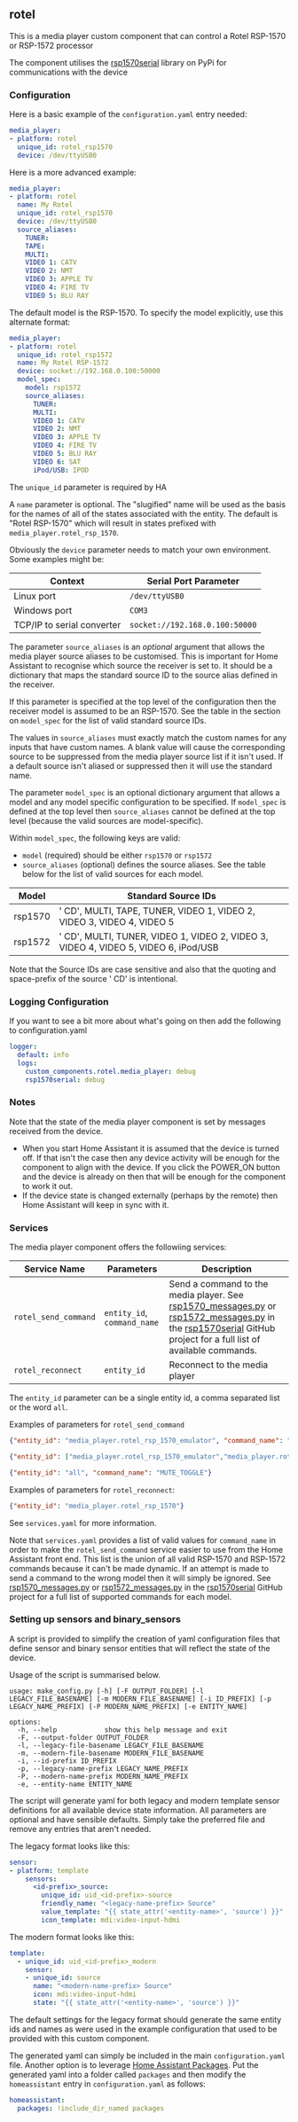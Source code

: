 ## rotel

This is a media player custom component that can control a Rotel RSP-1570 or RSP-1572 processor

The component utilises the [rsp1570serial](https://pypi.org/project/rsp1570serial-pp81381/) library on PyPi for communications with the device

### Configuration

Here is a basic example of the `configuration.yaml` entry needed:

```yaml
media_player:
- platform: rotel
  unique_id: rotel_rsp1570
  device: /dev/ttyUSB0
```

Here is a more advanced example:

```yaml
media_player:
- platform: rotel
  name: My Rotel
  unique_id: rotel_rsp1570
  device: /dev/ttyUSB0
  source_aliases:
    TUNER:
    TAPE:
    MULTI:
    VIDEO 1: CATV
    VIDEO 2: NMT
    VIDEO 3: APPLE TV
    VIDEO 4: FIRE TV
    VIDEO 5: BLU RAY
```

The default model is the RSP-1570.  To specify the model explicitly, use this alternate format:

```yaml
media_player:
- platform: rotel
  unique_id: rotel_rsp1572
  name: My Rotel RSP-1572
  device: socket://192.168.0.100:50000
  model_spec:
    model: rsp1572
    source_aliases:
      TUNER:
      MULTI:
      VIDEO 1: CATV
      VIDEO 2: NMT
      VIDEO 3: APPLE TV
      VIDEO 4: FIRE TV
      VIDEO 5: BLU RAY
      VIDEO 6: SAT
      iPod/USB: IPOD
```

The `unique_id` parameter is required by HA

A `name` parameter is optional.   The "slugified" name will be used as the basis for the names of all of the states associated with the entity.   The default is "Rotel RSP-1570" which will result in states prefixed with `media_player.rotel_rsp_1570`.

Obviously the `device` parameter needs to match your own environment.   Some examples might be:

| Context                      | Serial Port Parameter              |
|------------------------------|------------------------------------|
| Linux port                   | `/dev/ttyUSB0`                     |
| Windows port                 | `COM3`                             |
| TCP/IP to serial  converter  | `socket://192.168.0.100:50000`     |

The parameter `source_aliases` is an *optional* argument that allows the media player source aliases to be customised.  This is important for Home Assistant to recognise which source the receiver is set to.  It should be a dictionary that maps the standard source ID to the source alias defined in the receiver.

If this parameter is specified at the top level of the configuration then the receiver model is assumed to be an RSP-1570. See the table in the section on `model_spec` for the list of valid standard source IDs.

The values in `source_aliases` must exactly match the custom names for any inputs that have custom names.   A blank value will cause the corresponding source to be suppressed from the media player source list if it isn't used.   If a default source isn't aliased or suppressed then it will use the standard name.

The parameter `model_spec` is an optional dictionary argument that allows a model and any model specific configuration to be specified.   If `model_spec` is defined at the top level then `source_aliases` cannot be defined at the top level (because the valid sources are model-specific).

Within `model_spec`, the following keys are valid:

* `model` (required) should be either `rsp1570` or `rsp1572`
* `source_aliases` (optional) defines the source aliases.  See the table below for the list of valid sources for each model.

| Model | Standard Source IDs |
|----|----|
| rsp1570 | ' CD', MULTI, TAPE, TUNER, VIDEO 1, VIDEO 2, VIDEO 3, VIDEO 4, VIDEO 5 |
| rsp1572 | ' CD', MULTI, TUNER, VIDEO 1, VIDEO 2, VIDEO 3, VIDEO 4, VIDEO 5, VIDEO 6, iPod/USB |

Note that the Source IDs are case sensitive and also that the quoting and space-prefix of the source ' CD' is intentional.

### Logging Configuration

If you want to see a bit more about what's going on then add the following to configuration.yaml

```yaml
logger:
  default: info
  logs:
    custom_components.rotel.media_player: debug
    rsp1570serial: debug
```

### Notes

Note that the state of the media player component is set by messages received from the device.
* When you start Home Assistant it is assumed that the device is turned off.  If that isn't the case then any device activity will be enough for the component to align with the device.  If you click the POWER_ON button and the device is already on then that will be enough for the component to work it out.
* If the device state is changed externally (perhaps by the remote) then Home Assistant will keep in sync with it.

### Services

The media player component offers the followiing services:

Service Name | Parameters | Description
-------------|------------|------------
`rotel_send_command`|`entity_id`, `command_name`|Send a command to the media player.   See [rsp1570_messages.py](https://github.com/pp81381/rsp1570serial/blob/master/rsp1570serial/rsp1570_messages.py) or [rsp1572_messages.py](https://github.com/pp81381/rsp1570serial/blob/master/rsp1570serial/rsp1572_messages.py) in the [rsp1570serial](https://github.com/pp81381/rsp1570serial) GitHub project for a full list of available commands.
`rotel_reconnect`|`entity_id`|Reconnect to the media player

The `entity_id` parameter can be a single entity id, a comma separated list or the word `all`.

Examples of parameters for `rotel_send_command`
```json
{"entity_id": "media_player.rotel_rsp_1570_emulator", "command_name": "ZONE_2_SOURCE_VIDEO_1"}

{"entity_id": ["media_player.rotel_rsp_1570_emulator","media_player.rotel_rsp_1570"], "command_name": "VOLUME_UP"}

{"entity_id": "all", "command_name": "MUTE_TOGGLE"}
```

Examples of parameters for `rotel_reconnect`:
```json
{"entity_id": "media_player.rotel_rsp_1570"}
```

See `services.yaml` for more information.

Note that `services.yaml` provides a list of valid values for `command_name` in order to make the `rotel_send_command` service easier to use from the Home Assistant front end.  This list is the union of all valid RSP-1570 and RSP-1572 commands because it can't be made dynamic.   If an attempt is made to send a command to the wrong model then it will simply be ignored.  See [rsp1570_messages.py](https://github.com/pp81381/rsp1570serial/blob/master/rsp1570serial/rsp1570_messages.py) or [rsp1572_messages.py](https://github.com/pp81381/rsp1570serial/blob/master/rsp1570serial/rsp1572_messages.py) in the [rsp1570serial](https://github.com/pp81381/rsp1570serial) GitHub project for a full list of supported commands for each model.

### Setting up sensors and binary_sensors

A script is provided to simplify the creation of yaml configuration files that define sensor and binary sensor entities that will reflect the state of the device.

Usage of the script is summarised below.

```
usage: make_config.py [-h] [-F OUTPUT_FOLDER] [-l LEGACY_FILE_BASENAME] [-m MODERN_FILE_BASENAME] [-i ID_PREFIX] [-p LEGACY_NAME_PREFIX] [-P MODERN_NAME_PREFIX] [-e ENTITY_NAME]

options:
  -h, --help            show this help message and exit
  -F, --output-folder OUTPUT_FOLDER
  -l, --legacy-file-basename LEGACY_FILE_BASENAME
  -m, --modern-file-basename MODERN_FILE_BASENAME
  -i, --id-prefix ID_PREFIX
  -p, --legacy-name-prefix LEGACY_NAME_PREFIX
  -P, --modern-name-prefix MODERN_NAME_PREFIX
  -e, --entity-name ENTITY_NAME
  ```

The script will generate yaml for both legacy and modern template sensor definitions for all available device state information.  All parameters are optional and have sensible defaults.   Simply take the preferred file and remove any entries that aren't needed.

The legacy format looks like this:

```yaml
sensor:
- platform: template
    sensors:
      <id-prefix>_source:
        unique_id: uid_<id-prefix>-source
        friendly_name: "<legacy-name-prefix> Source"
        value_template: "{{ state_attr('<entity-name>', 'source') }}"
        icon_template: mdi:video-input-hdmi
```

The modern format looks like this:

```yaml
template:
  - unique_id: uid_<id-prefix>_modern
    sensor:
    - unique_id: source
      name: "<modern-name-prefix> Source"
      icon: mdi:video-input-hdmi
      state: "{{ state_attr('<entity-name>', 'source') }}"
```

The default settings for the legacy format should generate the same entity ids and names as were used in the example configuration that used to be provided with this custom component.

The generated yaml can simply be included in the main `configuration.yaml` file.  Another option is to leverage [Home Assistant Packages](https://www.home-assistant.io/docs/configuration/packages/).  Put the generated yaml into a folder called `packages` and then modify the `homeassistant` entry in `configuration.yaml` as follows:

```yaml
homeassistant:
  packages: !include_dir_named packages
```